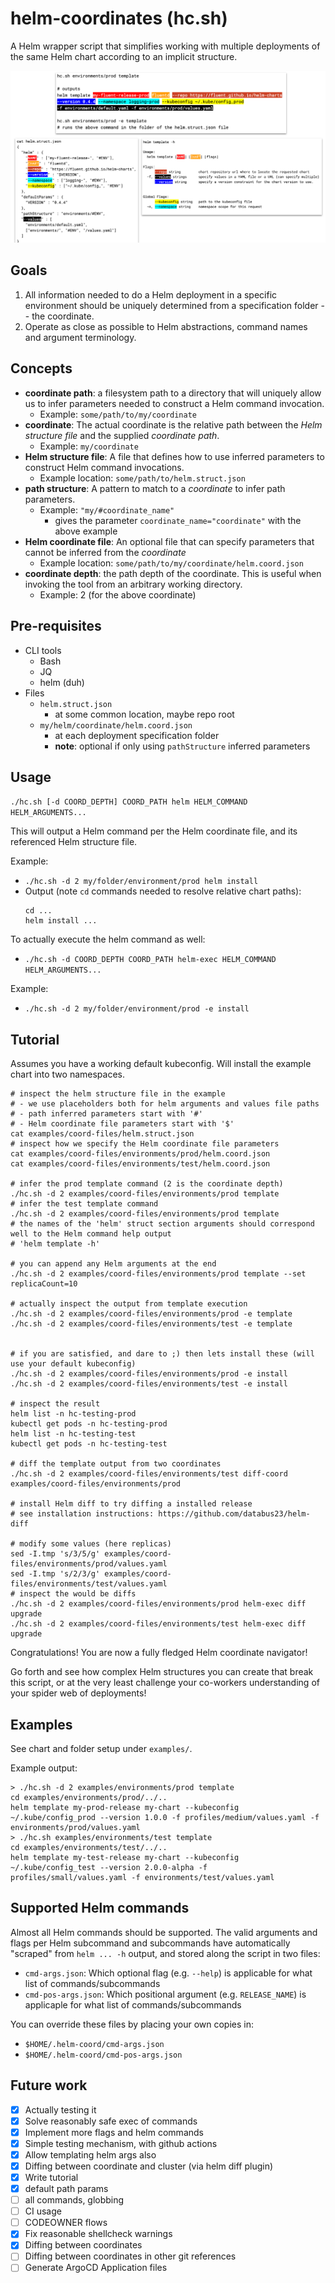 # helm-coordinates (hc.sh)

A Helm wrapper script that simplifies working with multiple deployments of the same Helm chart according to an implicit structure.

![helm coordinates overview](/docs/overview.png)

## Goals
1. All information needed to do a Helm deployment in a specific environment should be uniquely determined from a specification folder -- the coordinate.
2. Operate as close as possible to Helm abstractions, command names and argument terminology.

## Concepts

* **coordinate path**: a filesystem path to a directory that will uniquely allow us to infer parameters needed to construct a Helm command invocation. 
  * Example: `some/path/to/my/coordinate` 
* **coordinate**: The actual coordinate is the relative path between the *Helm structure file* and the supplied *coordinate path*. 
  * Example: `my/coordinate`
* **Helm structure file**: A file that defines how to use inferred parameters  to construct Helm command invocations.
  * Example location: `some/path/to/helm.struct.json` 
* **path structure**: A pattern to match to a *coordinate*
  to infer path parameters.
  * Example: `"my/#coordinate_name"`
    * gives the parameter `coordinate_name="coordinate"` with the above example
* **Helm coordinate file**: An optional file that can specify parameters that cannot be inferred from the *coordinate* 
  * Example location: `some/path/to/my/coordinate/helm.coord.json` 
* **coordinate depth**: the path depth of the coordinate. This is useful when invoking the tool from an arbitrary working directory.
  * Example: 2 (for the above coordinate)
  
## Pre-requisites

* CLI tools
  * Bash
  * JQ
  * helm (duh)
* Files
  * `helm.struct.json`
    * at some common location, maybe repo root
  * `my/helm/coordinate/helm.coord.json`
    * at each deployment specification folder
    * **note**: optional if only using `pathStructure` inferred parameters

## Usage 

`./hc.sh [-d COORD_DEPTH] COORD_PATH helm HELM_COMMAND HELM_ARGUMENTS...`

This will output a Helm command per the Helm coordinate file, and its referenced Helm structure file.

Example: 
  * `./hc.sh -d 2 my/folder/environment/prod helm install`
  * Output (note `cd` commands needed to resolve relative chart paths): 
    ```
    cd ...
    helm install ...
    ```

To actually execute the helm command as well:

* `./hc.sh -d COORD_DEPTH COORD_PATH helm-exec HELM_COMMAND HELM_ARGUMENTS...`

Example:

* `./hc.sh -d 2 my/folder/environment/prod -e install`

## Tutorial
Assumes you have a working default kubeconfig. Will install the example 
chart into two namespaces.


```
# inspect the helm structure file in the example
# - we use placeholders both for helm arguments and values file paths
# - path inferred parameters start with '#'
# - Helm coordinate file parameters start with '$'
cat examples/coord-files/helm.struct.json
# inspect how we specify the Helm coordinate file parameters 
cat examples/coord-files/environments/prod/helm.coord.json
cat examples/coord-files/environments/test/helm.coord.json

# infer the prod template command (2 is the coordinate depth)
./hc.sh -d 2 examples/coord-files/environments/prod template
# infer the test template command
./hc.sh -d 2 examples/coord-files/environments/prod template
# the names of the 'helm' struct section arguments should correspond well to the Helm command help output
# 'helm template -h'

# you can append any Helm arguments at the end
./hc.sh -d 2 examples/coord-files/environments/prod template --set replicaCount=10

# actually inspect the output from template execution
./hc.sh -d 2 examples/coord-files/environments/prod -e template
./hc.sh -d 2 examples/coord-files/environments/test -e template


# if you are satisfied, and dare to ;) then lets install these (will use your default kubeconfig)
./hc.sh -d 2 examples/coord-files/environments/prod -e install
./hc.sh -d 2 examples/coord-files/environments/test -e install

# inspect the result
helm list -n hc-testing-prod
kubectl get pods -n hc-testing-prod
helm list -n hc-testing-test
kubectl get pods -n hc-testing-test

# diff the template output from two coordinates
./hc.sh -d 2 examples/coord-files/environments/test diff-coord examples/coord-files/environments/prod

# install Helm diff to try diffing a installed release
# see installation instructions: https://github.com/databus23/helm-diff

# modify some values (here replicas)
sed -I.tmp 's/3/5/g' examples/coord-files/environments/prod/values.yaml
sed -I.tmp 's/2/3/g' examples/coord-files/environments/test/values.yaml
# inspect the would be diffs
./hc.sh -d 2 examples/coord-files/environments/prod helm-exec diff upgrade
./hc.sh -d 2 examples/coord-files/environments/test helm-exec diff upgrade
```

Congratulations! You are now a fully fledged Helm coordinate navigator!

Go forth and see how complex Helm structures you can create that break this script,
or at the very least challenge your co-workers understanding of your spider web of deployments!

## Examples
See chart and folder setup under `examples/`.

Example output:
```
> ./hc.sh -d 2 examples/environments/prod template
cd examples/environments/prod/../..
helm template my-prod-release my-chart --kubeconfig ~/.kube/config_prod --version 1.0.0 -f profiles/medium/values.yaml -f environments/prod/values.yaml
> ./hc.sh examples/environments/test template
cd examples/environments/test/../..
helm template my-test-release my-chart --kubeconfig ~/.kube/config_test --version 2.0.0-alpha -f profiles/small/values.yaml -f environments/test/values.yaml
```

## Supported Helm commands

Almost all Helm commands should be supported. The valid arguments and flags per Helm subcommand
and subcommands have automatically "scraped" from `helm ... -h` output, and
stored along the script in two files:

*  `cmd-args.json`: Which optional flag (e.g. `--help`) is applicable for what list of commands/subcommands 
*  `cmd-pos-args.json`: Which positional argument (e.g. `RELEASE_NAME`) is applicaple for what list of commands/subcommands

You can override these files by placing your own copies in:
* `$HOME/.helm-coord/cmd-args.json`
* `$HOME/.helm-coord/cmd-pos-args.json`

## Future work

* [x] Actually testing it
* [x] Solve reasonably safe exec of commands
* [x] Implement more flags and helm commands
* [x] Simple testing mechanism, with github actions
* [x] Allow templating helm args also
* [x] Diffing between coordinate and cluster (via helm diff plugin)
* [x] Write tutorial
* [x] default path params
* [ ] all commands, globbing
* [ ] CI usage
* [ ] CODEOWNER flows
* [x] Fix reasonable shellcheck warnings
* [x] Diffing between coordinates
* [ ] Diffing between coordinates in other git references
* [ ] Generate ArgoCD Application files